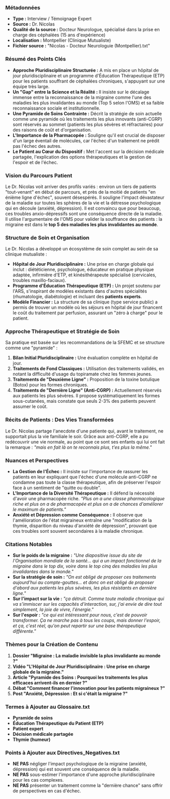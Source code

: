 ### Métadonnées

- **Type :** Interview / Témoignage Expert
- **Source :** Dr. Nicolas
- **Qualité de la source :** Docteur Neurologue, spécialisé dans la prise en charge des céphalées (15 ans d'expérience)
- **Localisation :** Montpellier (Clinique Mutualiste)
- **Fichier source :** "Nicolas - Docteur Neurologuie (Montpellier).txt"

### Résumé des Points Clés

- **Approche Pluridisciplinaire Structurée :** A mis en place un hôpital de jour pluridisciplinaire et un programme d'Éducation Thérapeutique (ETP) pour les patients souffrant de céphalées chroniques, s'appuyant sur une équipe très large.
- **Un "Gap" entre la Science et la Réalité :** Il insiste sur le décalage immense entre la reconnaissance de la migraine comme l'une des maladies les plus invalidantes au monde (Top 5 selon l'OMS) et sa faible reconnaissance sociale et institutionnelle.
- **Une Pyramide de Soins Contrainte :** Décrit la stratégie de soin actuelle comme une pyramide où les traitements les plus innovants (anti-CGRP) sont réservés au sommet (patients les plus sévères et réfractaires) pour des raisons de coût et d'organisation.
- **L'Importance de la Pharmacopée :** Souligne qu'il est crucial de disposer d'un large éventail de molécules, car l'échec d'un traitement ne prédit pas l'échec des autres.
- **Le Patient au Cœur du Dispositif :** Met l'accent sur la décision médicale partagée, l'explication des options thérapeutiques et la gestion de l'espoir et de l'échec.

### Vision du Parcours Patient

Le Dr. Nicolas voit arriver des profils variés : environ un tiers de patients "tout-venant" en début de parcours, et près de la moitié de patients "en énième ligne d'échec", souvent désespérés. Il souligne l'impact dévastateur de la maladie sur toutes les sphères de la vie et la détresse psychologique qui en découle (anxiété, dépression). Il est convaincu que pour beaucoup, ces troubles anxio-dépressifs sont une conséquence directe de la maladie. Il utilise l'argumentaire de l'OMS pour valider la souffrance des patients : la migraine est dans le **top 5 des maladies les plus invalidantes au monde**.

### Structure de Soin et Organisation

Le Dr. Nicolas a développé un écosystème de soin complet au sein de sa clinique mutualiste :

- **Hôpital de Jour Pluridisciplinaire :** Une prise en charge globale qui inclut : diététicienne, psychologue, éducateur en pratique physique adaptée, infirmière d'ETP, et kinésithérapeute spécialisé (cervicales, troubles maxillo-faciaux).
- **Programme d'Éducation Thérapeutique (ETP) :** Un projet soutenu par l'ARS, s'inspirant de modèles existants dans d'autres spécialités (rhumatologie, diabétologie) et incluant des **patients experts**.
- **Modèle Financier :** La structure de sa clinique (type service public) a permis de trouver un modèle où les séjours en hôpital de jour financent le coût du traitement par perfusion, assurant un "zéro à charge" pour le patient.

### Approche Thérapeutique et Stratégie de Soin

Sa pratique est basée sur les recommandations de la SFEMC et se structure comme une "pyramide" :

1. **Bilan Initial Pluridisciplinaire :** Une évaluation complète en hôpital de jour.
2. **Traitements de Fond Classiques :** Utilisation des traitements validés, en notant la difficulté d'usage du topiramate chez les femmes jeunes.
3. **Traitements de "Deuxième Ligne" :** Proposition de la toxine botulique (Botox) pour les formes chroniques.
4. **Traitements de "Dernière Ligne" (Anti-CGRP) :** Actuellement réservés aux patients les plus sévères. Il propose systématiquement les formes sous-cutanées, mais constate que seuls 2-3% des patients peuvent assumer le coût.

### Récits de Patients : Des Vies Transformées

Le Dr. Nicolas partage l'anecdote d'une patiente qui, avant le traitement, ne supportait plus la vie familiale le soir. Grâce aux anti-CGRP, elle a pu redécouvrir une vie normale, au point que ce sont ses enfants qui lui ont fait la remarque : _"mais en fait là on te reconnais plus, t'es plus la même."_

### Nuances et Perspectives

- **La Gestion de l'Échec :** Il insiste sur l'importance de rassurer les patients en leur expliquant que l'échec d'une molécule anti-CGRP ne condamne pas toute la classe thérapeutique, afin de préserver l'espoir face à un sentiment de "quitte ou double".
- **L'Importance de la Diversité Thérapeutique :** Il défend la nécessité d'avoir une pharmacopée riche. _"Plus on a une classe pharmacologique riche et plus on a de pharmacopée et plus on a de chances d'améliorer le maximum de patients."_
- **Anxiété et Dépression comme Conséquence :** Il observe que l'amélioration de l'état migraineux entraîne une "modification de la thymie, disparition du niveau d'anxiété de dépression", prouvant que ces troubles sont souvent secondaires à la maladie chronique.

### Citations Notables

- **Sur le poids de la migraine :** _"Une diapositive issue du site de l'Organisation mondiale de la santé... qui a un impact fonctionnel de la migraine dans le top dix, voire dans le top cinq des maladies les plus invalidantes dans le monde."_
- **Sur la stratégie de soin :** _"On est obligé de proposer ces traitements aujourd'hui au compte-gouttes... et donc on est obligé de proposer d'abord aux patients les plus sévères, les plus résistants en dernière ligne."_
- **Sur l'impact sur la vie :** _"ça détruit. Comme toute maladie chronique qui va s'immiscer sur les capacités d'interaction, sur, j'ai envie de dire tout simplement, la joie de vivre, l'énergie."_
- **Sur l'espoir :** _"ce qui est intéressant pour nous, c'est de pouvoir transformer. Ça ne marche pas à tous les coups, mais donner l'espoir, et ça, c'est réel, qu'on peut repartir sur une base thérapeutique différente."_

### Thèmes pour la Création de Contenu

1. **Dossier "Migraine : La maladie invisible la plus invalidante au monde ?"**
2. **Vidéo "L'Hôpital de Jour Pluridisciplinaire : Une prise en charge globale de la migraine."**
3. **Article "Pyramide des Soins : Pourquoi les traitements les plus efficaces arrivent-ils en dernier ?"**
4. **Débat "Comment financer l'innovation pour les patients migraineux ?"**
5. **Post "Anxiété, Dépression : Et si c'était la migraine ?"**

### Termes à Ajouter au Glossaire.txt

- **Pyramide de soins**
- **Éducation Thérapeutique du Patient (ETP)**
- **Patient expert**
- **Décision médicale partagée**
- **Thymie (humeur)**

### Points à Ajouter aux Directives_Negatives.txt

- **NE PAS** négliger l'impact psychologique de la migraine (anxiété, dépression) qui est souvent une conséquence de la maladie.
- **NE PAS** sous-estimer l'importance d'une approche pluridisciplinaire pour les cas complexes.
- **NE PAS** présenter un traitement comme la "dernière chance" sans offrir de perspectives en cas d'échec.